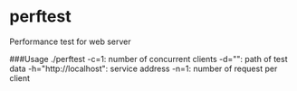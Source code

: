 perftest
========

Performance test for web server


###Usage
	./perftest
		-c=1: number of concurrent clients
		-d="": path of test data
		-h="http://localhost": service address
		-n=1: number of request per client

